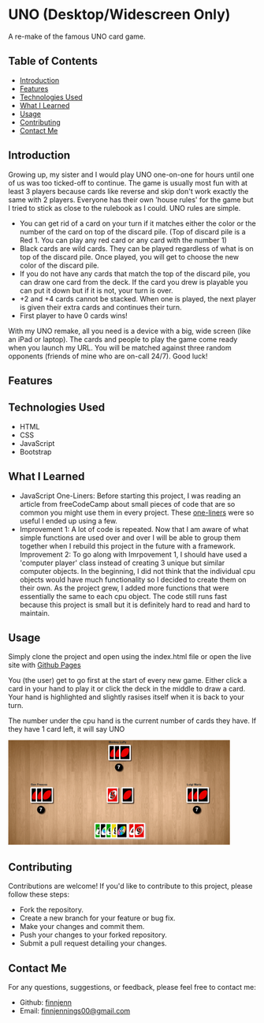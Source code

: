 # UNO (Desktop/Widescreen Only)

A re-make of the famous UNO card game.

## Table of Contents

- [Introduction](#introduction)
- [Features](#features)
- [Technologies Used](#technologiesUsed)
- [What I Learned](#whatILearned)
- [Usage](#usage)
- [Contributing](#contributing)
- [Contact Me](#contactMe)

<h2 id="introduction">Introduction</h2>

Growing up, my sister and I would play UNO one-on-one for hours until one of us was too ticked-off to continue. The game is usually most fun with at least 3 players because cards like reverse and skip don't work exactly the same with 2 players. Everyone has their own 'house rules' for the game but I tried to stick as close to the rulebook as I could. UNO rules are simple.

- You can get rid of a card on your turn if it matches either the color or the number of the card on top of the discard pile.
  (Top of discard pile is a Red 1. You can play any red card or any card with the number 1)
- Black cards are wild cards. They can be played regardless of what is on top of the discard pile. Once played, you will get to choose the new color of the discard pile.
- If you do not have any cards that match the top of the discard pile, you can draw one card from the deck. If the card you drew is playable you can put it down but if it is not, your turn is over.
- +2 and +4 cards cannot be stacked. When one is played, the next player is given their extra cards and continues their turn.
- First player to have 0 cards wins!

With my UNO remake, all you need is a device with a big, wide screen (like an iPad or laptop). The cards and people to play the game come ready when you launch my URL. You will be matched against three random opponents (friends of mine who are on-call 24/7). Good luck!

<h2 id="features">Features</h2>

<h2 id="technologiesUsed">Technologies Used</h2>

- HTML
- CSS
- JavaScript
- Bootstrap

<h2 id="whatILearned">What I Learned</h2>

- JavaScript One-Liners: Before starting this project, I was reading an article from freeCodeCamp about small pieces of code that are so common you might use them in every project. These <a href="https://www.freecodecamp.org/news/javascript-one-liners-to-use-in-every-project/">one-liners</a> were so useful I ended up using a few.
- Improvement 1: A lot of code is repeated. Now that I am aware of what simple functions are used over and over I will be able to group them together when I rebuild this project in the future with a framework.
  Improvement 2: To go along with Imrpovement 1, I should have used a 'computer player' class instead of creating 3 unique but similar computer objects. In the beginning, I did not think that the individual cpu objects would have much functionality so I decided to create them on their own. As the project grew, I added more functions that were essentially the same to each cpu object. The code still runs fast because this project is small but it is definitely hard to read and hard to maintain.

<h2 id="usage">Usage</h2>

Simply clone the project and open using the index.html file or open the live site with <a href="https://finnjenn.github.io/knowYourTypeV2/">Github Pages</a>

You (the user) get to go first at the start of every new game. Either click a card in your hand to play it or click the deck in the middle to draw a card. Your hand is highlighted and slightly rasises itself when it is back to your turn.

The number under the cpu hand is the current number of cards they have. If they have 1 card left, it will say UNO

<img src='screenshot.png' style='width:450px;'>

<h2 id="contributing">Contributing</h2>

Contributions are welcome! If you'd like to contribute to this project, please follow these steps:

- Fork the repository.
- Create a new branch for your feature or bug fix.
- Make your changes and commit them.
- Push your changes to your forked repository.
- Submit a pull request detailing your changes.

<h2 id="contactMe">Contact Me</h2>

For any questions, suggestions, or feedback, please feel free to contact me:

- Github: <a href="https://github.com/finnjenn">finnjenn</a>
- Email: <a href="mailto:finnjennings00@gmail.com">finnjennings00@gmail.com</a>
